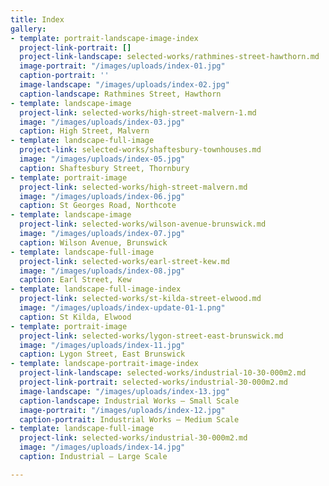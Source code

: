 ```yaml
---
title: Index
gallery:
- template: portrait-landscape-image-index
  project-link-portrait: []
  project-link-landscape: selected-works/rathmines-street-hawthorn.md
  image-portrait: "/images/uploads/index-01.jpg"
  caption-portrait: ''
  image-landscape: "/images/uploads/index-02.jpg"
  caption-landscape: Rathmines Street, Hawthorn
- template: landscape-image
  project-link: selected-works/high-street-malvern-1.md
  image: "/images/uploads/index-03.jpg"
  caption: High Street, Malvern
- template: landscape-full-image
  project-link: selected-works/shaftesbury-townhouses.md
  image: "/images/uploads/index-05.jpg"
  caption: Shaftesbury Street, Thornbury
- template: portrait-image
  project-link: selected-works/high-street-malvern.md
  image: "/images/uploads/index-06.jpg"
  caption: St Georges Road, Northcote
- template: landscape-image
  project-link: selected-works/wilson-avenue-brunswick.md
  image: "/images/uploads/index-07.jpg"
  caption: Wilson Avenue, Brunswick
- template: landscape-full-image
  project-link: selected-works/earl-street-kew.md
  image: "/images/uploads/index-08.jpg"
  caption: Earl Street, Kew
- template: landscape-full-image-index
  project-link: selected-works/st-kilda-street-elwood.md
  image: "/images/uploads/index-update-01-1.png"
  caption: St Kilda, Elwood
- template: portrait-image
  project-link: selected-works/lygon-street-east-brunswick.md
  image: "/images/uploads/index-11.jpg"
  caption: Lygon Street, East Brunswick
- template: landscape-portrait-image-index
  project-link-landscape: selected-works/industrial-10-30-000m2.md
  project-link-portrait: selected-works/industrial-30-000m2.md
  image-landscape: "/images/uploads/index-13.jpg"
  caption-landscape: Industrial Works — Small Scale
  image-portrait: "/images/uploads/index-12.jpg"
  caption-portrait: Industrial Works — Medium Scale
- template: landscape-full-image
  project-link: selected-works/industrial-30-000m2.md
  image: "/images/uploads/index-14.jpg"
  caption: Industrial — Large Scale

---
```

